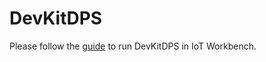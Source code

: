 # DevKitDPS

Please follow the [guide](https://github.com/IoTDevEnvExamples/DevKitDPS/blob/master/Device/Readme.md) to run DevKitDPS in IoT Workbench.